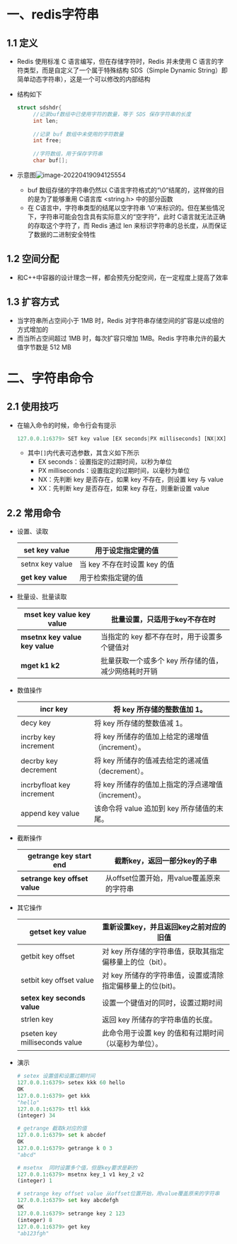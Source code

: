 # 一、redis字符串

## 1.1 定义

- Redis 使用标准 C 语言编写，但在存储字符时，Redis 并未使用 C 语言的字符类型，而是自定义了一个属于特殊结构 SDS（Simple Dynamic String）即简单动态字符串），这是一个可以修改的内部结构

- 结构如下

  ```c
  struct sdshdr{
       //记录buf数组中已使用字符的数量，等于 SDS 保存字符串的长度
       int len;
    
       //记录 buf 数组中未使用的字符数量
       int free;
    
       //字符数组，用于保存字符串
       char buf[];
  ```

- 示意图![image-20220419094125554](https://gitee.com/yao-cunhao/ssh_picture/raw/master/pict/image-20220419094125554.png)

  -  buf 数组存储的字符串仍然以 C语言字符格式的“\0”结尾的，这样做的目的是为了能够重用 C语言库 <string.h> 中的部分函数
  - 在 C语言中，字符串类型的结尾以空字符串 ‘\0’来标识的。但在某些情况下，字符串可能会包含具有实际意义的“空字符”，此时 C语言就无法正确的存取这个字符了，而 Redis 通过 len 来标识字符串的总长度，从而保证了数据的二进制安全特性	

## 1.2 空间分配

- 和C++中容器的设计理念一样，都会预先分配空间，在一定程度上提高了效率

## 1.3 扩容方式

- 当字符串所占空间小于 1MB 时，Redis 对字符串存储空间的扩容是以成倍的方式增加的
- 而当所占空间超过 1MB 时，每次扩容只增加 1MB。Redis 字符串允许的最大值字节数是 512 MB	

# 二、字符串命令

## 2.1 使用技巧

- 在输入命令的时候，命令行会有提示

  ```python
  127.0.0.1:6379> SET key value [EX seconds|PX milliseconds] [NX|XX]
  ```

  - 其中`[]`内代表可选参数，其含义如下所示
    - EX seconds：设置指定的过期时间，以秒为单位
    - PX milliseconds：设置指定的过期时间，以毫秒为单位
    - NX：先判断 key 是否存在，如果 key 不存在，则设置 key 与 value
    - XX：先判断 key 是否存在，如果 key 存在，则重新设置 value

## 2.2 常用命令

- 设置、读取

  | **set key value** | 用于设定指定键的值           |
  | ----------------- | ---------------------------- |
  | setnx key value   | 当 key 不存在时设置 key 的值 |
  | **get key value** | 用于检索指定键的值           |

- 批量设、批量读取

  | **mset key value  key value**  | 批量设置，只适用于key不存在时                       |
  | ------------------------------ | --------------------------------------------------- |
  | **msetnx key value key value** | 当指定的 key 都不存在时，用于设置多个键值对         |
  | **mget k1 k2**                 | 批量获取一个或多个 key 所存储的值，减少网络耗时开销 |

- 数值操作

  | incr key                   | 将 key 所存储的整数值加 1。                          |
  | -------------------------- | ---------------------------------------------------- |
  | decy key                   | 将 key 所存储的整数值减 1。                          |
  | incrby key increment       | 将 key 所储存的值加上给定的递增值（increment）。     |
  | decrby key decrement       | 将 key 所储存的值减去给定的递减值（decrement）。     |
  | incrbyfloat  key increment | 将 key 所储存的值加上指定的浮点递增值（increment）。 |
  | append key value           | 该命令将 value 追加到 key 所存储值的末尾。           |

- 截断操作

  | getrange key start end        | 截断key，返回一部分key的子串              |
  | ----------------------------- | ----------------------------------------- |
  | **setrange key offset value** | 从offset位置开始，用value覆盖原来的字符串 |

- 其它操作

  | getset key value              | 重新设置key，并且返回key之前对应的旧值                     |
  | ----------------------------- | ---------------------------------------------------------- |
  | getbit key offset             | 对 key 所存储的字符串值，获取其指定偏移量上的位（bit）。   |
  | setbit key offset value       | 对 key 所储存的字符串值，设置或清除指定偏移量上的位(bit)。 |
  | **setex key seconds value**   | 设置一个键值对的同时，设置过期时间                         |
  | strlen key                    | 返回 key 所储存的字符串值的长度。                          |
  | pseten key milliseconds value | 此命令用于设置 key 的值和有过期时间（以毫秒为单位）。      |



- 演示

  ```python
  # setex 设置值和设置过期时间
  127.0.0.1:6379> setex kkk 60 hello
  OK
  127.0.0.1:6379> get kkk
  "hello"
  127.0.0.1:6379> ttl kkk
  (integer) 34
  
  # getrange 截取k对应的值
  127.0.0.1:6379> set k abcdef
  OK
  127.0.0.1:6379> getrange k 0 3
  "abcd"
  
  # msetnx  同时设置多个值，但是key要求是新的
  127.0.0.1:6379> msetnx key_1 v1 key_2 v2
  (integer) 1
  
  # setrange key offset value 从offset位置开始，用value覆盖原来的字符串
  127.0.0.1:6379> set key abcdefgh
  OK
  127.0.0.1:6379> setrange key 2 123
  (integer) 8
  127.0.0.1:6379> get key
  "ab123fgh"
  ```

  